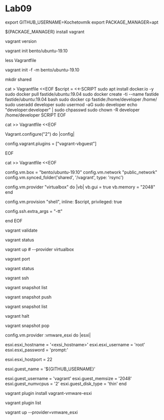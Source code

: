# Lab09

export GITHUB_USERNAME=Kochetovmlk
export PACKAGE_MANAGER=apt

${PACKAGE_MANAGER} install vagrant

vagrant version

vagrant init bento/ubuntu-19.10

less Vagrantfile

vagrant init -f -m bento/ubuntu-19.10

mkdir shared

cat > Vagrantfile <<EOF
\$script = <<-SCRIPT
sudo apt install docker.io -y
sudo docker pull fastide/ubuntu:19.04
sudo docker create -ti --name fastide fastide/ubuntu:19.04 bash
sudo docker cp fastide:/home/developer /home/
sudo useradd developer
sudo usermod -aG sudo developer
echo "developer:developer" | sudo chpasswd
sudo chown -R developer /home/developer
SCRIPT
EOF

cat >> Vagrantfile <<EOF

Vagrant.configure("2") do |config|

  config.vagrant.plugins = ["vagrant-vbguest"]

EOF

cat >> Vagrantfile <<EOF

  config.vm.box = "bento/ubuntu-19.10"
  config.vm.network "public_network"
  config.vm.synced_folder('shared', '/vagrant', type: 'rsync')

  config.vm.provider "virtualbox" do |vb|
    vb.gui = true
    vb.memory = "2048"
  end

  config.vm.provision "shell", inline: \$script, privileged: true

  config.ssh.extra_args = "-tt"

end
EOF

vagrant validate

vagrant status

vagrant up # --provider virtualbox

vagrant port

vagrant status

vagrant ssh

vagrant snapshot list

vagrant snapshot push

vagrant snapshot list

vagrant halt

vagrant snapshot pop

config.vm.provider :vmware_esxi do |esxi|

  esxi.esxi_hostname = '<exsi_hostname>'
  esxi.esxi_username = 'root'
  esxi.esxi_password = 'prompt:'

  esxi.esxi_hostport = 22

  esxi.guest_name = '${GITHUB_USERNAME}'

  esxi.guest_username = 'vagrant'
  esxi.guest_memsize = '2048'
  esxi.guest_numvcpus = '2'
  esxi.guest_disk_type = 'thin'
end

vagrant plugin install vagrant-vmware-esxi

vagrant plugin list

vagrant up --provider=vmware_esxi
